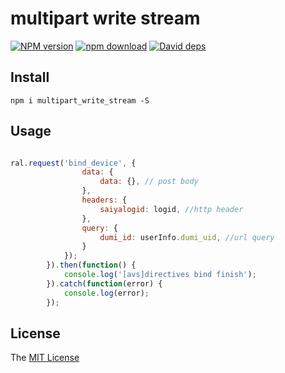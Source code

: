 # multipart write stream

[![NPM version][npm-image]][npm-url]
[![npm download][download-image]][download-url]
[![David deps][david-image]][david-url]

[npm-image]: https://img.shields.io/npm/v/multipart_write_stream.svg
[npm-url]: https://npmjs.com/package/multipart_write_stream
[download-image]: https://img.shields.io/npm/dm/multipart_write_stream.svg
[download-url]: https://npmjs.com/package/multipart_write_stream
[david-image]: https://img.shields.io/david/imcooder/multipart_write_stream.svg
[david-url]: https://david-dm.org/imcooder/multipart_write_stream

## Install
```
npm i multipart_write_stream -S
```

## Usage

```js

ral.request('bind_device', {
                data: {
                    data: {}, // post body
                },
                headers: {
                    saiyalogid: logid, //http header
                },
                query: {
                    dumi_id: userInfo.dumi_uid, //url query
                }
            });
        }).then(function() {
            console.log('[avs]directives bind finish'); 
        }).catch(function(error) {
            console.log(error);  
        });
```
## License

The [MIT License](LICENSE)